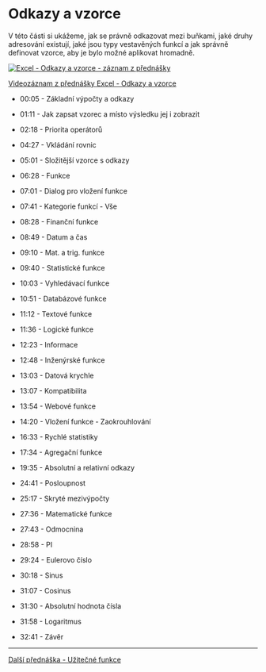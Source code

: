 # Odkazy a vzorce

V této části si ukážeme, jak se právně odkazovat mezi buňkami, jaké druhy adresování existují, jaké jsou typy vestavěných funkcí a jak správně definovat vzorce, aby je bylo možné aplikovat hromadně.

[![Excel - Odkazy a vzorce - záznam z přednášky](https://img.youtube.com/vi/U6JnP6t7Pik/0.jpg)](https://youtu.be/U6JnP6t7Pik)

[Videozáznam z přednášky Excel - Odkazy a vzorce](https://youtu.be/U6JnP6t7Pik)

* 00:05 - Základní výpočty a odkazy
* 01:11 - Jak zapsat vzorec a místo výsledku jej i zobrazit
* 02:18 - Priorita operátorů
* 04:27 - Vkládání rovnic
* 05:01 - Složitější vzorce s odkazy


* 06:28 - Funkce
* 07:01 - Dialog pro vložení funkce
* 07:41 - Kategorie funkcí - Vše
* 08:28 - Finanční funkce
* 08:49 - Datum a čas
* 09:10 - Mat. a trig. funkce
* 09:40 - Statistické funkce
* 10:03 - Vyhledávací funkce
* 10:51 - Databázové funkce
* 11:12 - Textové funkce
* 11:36 - Logické funkce
* 12:23 - Informace
* 12:48 - Inženýrské funkce
* 13:03 - Datová krychle
* 13:07 - Kompatibilita
* 13:54 - Webové funkce


* 14:20 - Vložení funkce - Zaokrouhlování
* 16:33 - Rychlé statistiky
* 17:34 - Agregační funkce
* 19:35 - Absolutní a relativní odkazy
* 24:41 - Posloupnost
* 25:17 - Skryté mezivýpočty


* 27:36 - Matematické funkce
* 27:43 - Odmocnina
* 28:58 - PI
* 29:24 - Eulerovo číslo
* 30:18 - Sinus
* 31:07 - Cosinus
* 31:30 - Absolutní hodnota čísla
* 31:58 - Logaritmus
* 32:41 - Závěr

---

[Další přednáška - Užitečné funkce](https://github.com/PetrVobornik/prednasky/tree/master/Excel/04-UzitecneFunkce)
